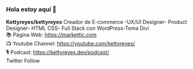<picture>
 <source media="(prefers-color-scheme: dark)" srcset="https://markettic.com/wp-content/uploads/2020/06/rs-slider3-online.png)">
 <source media="(prefers-color-scheme: light)" srcset=" <source media="(prefers-color-scheme: dark)" srcset="https://markettic.com/wp-content/uploads/2020/06/rs-slider3-online.png)">


###  Hola estoy aquí 👋


**Kettyreyes/kettyreyes**
Creador de E-commerce -UX/UI Designer- Product Designer- HTML CSS- Full Stack con WordPress-Tema Divi<br>
📚 Página Web: https://markettic.com<br>
📺 Youtube Channel: https://youtube.com/kettyreyes/<br>
🎙️ Podcast: https://kettyreyes.dev/podcast/<br>
Twitter Follow <br>


